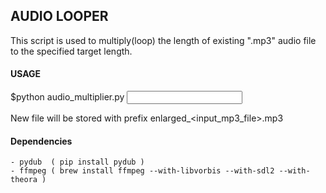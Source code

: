 ## AUDIO LOOPER

This script is used to multiply(loop) the length of existing ".mp3" audio file to the specified target length.


#### USAGE

  $python audio_multiplier.py <input mp3 file name> <expected target length>

  New file will be stored with prefix enlarged_<input_mp3_file>.mp3

#### Dependencies 

    - pydub  ( pip install pydub )
    - ffmpeg ( brew install ffmpeg --with-libvorbis --with-sdl2 --with-theora )
